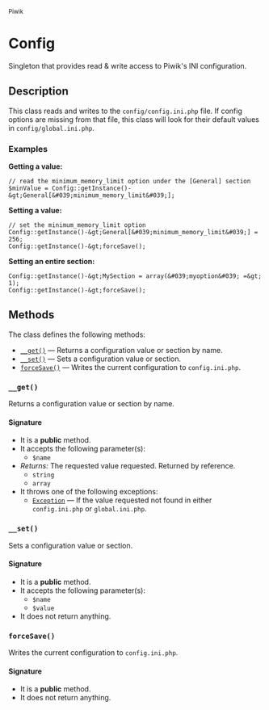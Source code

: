 <small>Piwik</small>

Config
======

Singleton that provides read &amp; write access to Piwik&#039;s INI configuration.

Description
-----------

This class reads and writes to the `config/config.ini.php` file. If config
options are missing from that file, this class will look for their default
values in `config/global.ini.php`.

### Examples

**Getting a value:**

    // read the minimum_memory_limit option under the [General] section
    $minValue = Config::getInstance()-&gt;General[&#039;minimum_memory_limit&#039;];

**Setting a value:**

    // set the minimum_memory_limit option
    Config::getInstance()-&gt;General[&#039;minimum_memory_limit&#039;] = 256;
    Config::getInstance()-&gt;forceSave();

**Setting an entire section:**

    Config::getInstance()-&gt;MySection = array(&#039;myoption&#039; =&gt; 1);
    Config::getInstance()-&gt;forceSave();


Methods
-------

The class defines the following methods:

- [`__get()`](#__get) &mdash; Returns a configuration value or section by name.
- [`__set()`](#__set) &mdash; Sets a configuration value or section.
- [`forceSave()`](#forceSave) &mdash; Writes the current configuration to `config.ini.php`.

### `__get()` <a name="__get"></a>

Returns a configuration value or section by name.

#### Signature

- It is a **public** method.
- It accepts the following parameter(s):
    - `$name`
- _Returns:_ The requested value requested. Returned by reference.
    - `string`
    - `array`
- It throws one of the following exceptions:
    - [`Exception`](http://php.net/class.Exception) &mdash; If the value requested not found in either `config.ini.php` or `global.ini.php`.

### `__set()` <a name="__set"></a>

Sets a configuration value or section.

#### Signature

- It is a **public** method.
- It accepts the following parameter(s):
    - `$name`
    - `$value`
- It does not return anything.

### `forceSave()` <a name="forceSave"></a>

Writes the current configuration to `config.ini.php`.

#### Signature

- It is a **public** method.
- It does not return anything.

